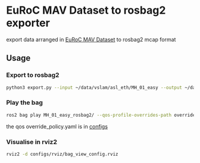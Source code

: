 # EuRoC MAV Dataset to rosbag2 exporter

export data arranged in [EuRoC MAV Dataset](https://projects.asl.ethz.ch/datasets/doku.php?id=kmavvisualinertialdatasets) to rosbag2 mcap format

## Usage

### Export to rosbag2

```bash
python3 export.py --input ~/data/vslam/asl_eth/MH_01_easy --output ~/data/exports
```

### Play the bag

```bash
ros2 bag play MH_01_easy_rosbag2/ --qos-profile-overrides-path override_policy.yaml
```

the qos override_policy.yaml is in [configs](configs/qos/override_policy.yaml)

### Visualise in rviz2

```bash
rviz2 -d configs/rviz/bag_view_config.rviz
```
